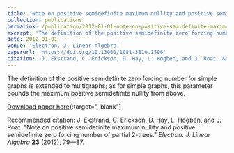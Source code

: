 ```yaml
---
title: "Note on positive semidefinite maximum nullity and positive semidefinite zero forcing number of partial 2-trees"
collection: publications
permalink: /publication/2012-01-01-note-on-positive-semidefinite-maximum-nullity-and-positive-semidefinite-zero-forcing-number-of-partial-2-trees
excerpt: 'The definition of the positive semidefinite zero forcing number for simple graphs is extended to multigraphs; as for simple graphs, this parameter bounds the maximum positive semidefinite nullity from above.'
date: 2012-01-01
venue: 'Electron. J. Linear Algebra'
paperurl: 'https://doi.org/10.13001/1081-3810.1506'
citation: 'J. Ekstrand, C. Erickson, D. Hay, L. Hogben, and J. Roat. &quot;Note on positive semidefinite maximum nullity and positive semidefinite zero forcing number of partial 2-trees.&quot; <i>Electron. J. Linear Algebra</i> <b>23</b> (2012), 79—87.'
---
```

The definition of the positive semidefinite zero forcing number for simple graphs is extended to multigraphs; as for simple graphs, this parameter bounds the maximum positive semidefinite nullity from above.

[Download paper here](https://doi.org/10.13001/1081-3810.1506){:target="_blank"}

Recommended citation: J. Ekstrand, C. Erickson, D. Hay, L. Hogben, and J. Roat. "Note on positive semidefinite maximum nullity and positive semidefinite zero forcing number of partial 2-trees." <i>Electron. J. Linear Algebra</i> <b>23</b> (2012), 79—87.